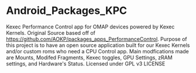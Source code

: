 Android_Packages_KPC
====================

Kexec Performance Control app for OMAP devices powered by Kexec Kernels. Original Source based off of https://github.com/AOKP/packages_apps_PerformanceControl. Purpose of this project is to have an open source application built for our Kexec Kernels and/or custom roms who need a CPU Control app. Main modfications made are Mounts, Modifed Fragments, Kexec toggles, GPU Settings, zRAM settings, and Hardware's Status. Licensed under GPL v3 LICENSE
